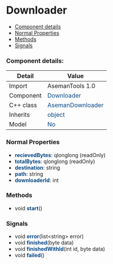 # Downloader

 * [Component details](#component-details)
 * [Normal Properties](#normal-properties)
 * [Methods](#methods)
 * [Signals](#signals)


### Component details:

|Detail|Value|
|------|-----|
|Import|AsemanTools 1.0|
|Component|<font color='#074885'>Downloader</font>|
|C++ class|<font color='#074885'>AsemanDownloader</font>|
|Inherits|<font color='#074885'>object</font>|
|Model|<font color='#074885'>No</font>|


### Normal Properties

* <font color='#074885'><b>recievedBytes</b></font>: qlonglong (readOnly)
* <font color='#074885'><b>totalBytes</b></font>: qlonglong (readOnly)
* <font color='#074885'><b>destination</b></font>: string
* <font color='#074885'><b>path</b></font>: string
* <font color='#074885'><b>downloaderId</b></font>: int


### Methods

 * void <font color='#074885'><b>start</b></font>()


### Signals

 * void <font color='#074885'><b>error</b></font>(list&lt;string&gt; error)
 * void <font color='#074885'><b>finished</b></font>(byte data)
 * void <font color='#074885'><b>finishedWithId</b></font>(int id, byte data)
 * void <font color='#074885'><b>failed</b></font>()


